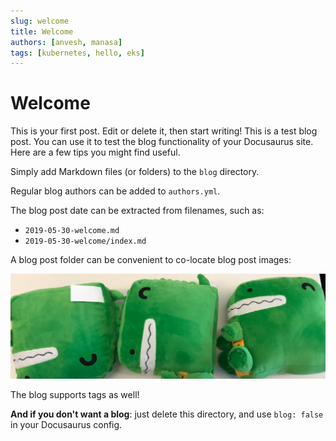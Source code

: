 ```yaml
---
slug: welcome
title: Welcome
authors: [anvesh, manasa]
tags: [kubernetes, hello, eks]
---
```


# Welcome
This is your first post. Edit or delete it, then start writing!
This is a test blog post. You can use it to test the blog functionality of your Docusaurus site.  
Here are a few tips you might find useful.

<!-- truncate -->

Simply add Markdown files (or folders) to the `blog` directory.

Regular blog authors can be added to `authors.yml`.

The blog post date can be extracted from filenames, such as:

- `2019-05-30-welcome.md`
- `2019-05-30-welcome/index.md`

A blog post folder can be convenient to co-locate blog post images:

![Docusaurus Plushie](./docusaurus-plushie-banner.jpeg)

The blog supports tags as well!

**And if you don't want a blog**: just delete this directory, and use `blog: false` in your Docusaurus config.
